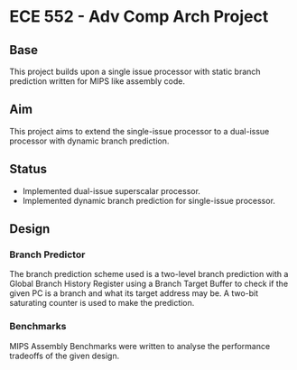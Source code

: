 # ECE 552 - Adv Comp Arch Project
## Base
This project builds upon a single issue processor with static branch prediction written for MIPS like assembly code.

## Aim
This project aims to extend the single-issue processor to a dual-issue processor with dynamic branch prediction.

## Status
- Implemented dual-issue superscalar processor.
- Implemented dynamic branch prediction for single-issue processor.

## Design
### Branch Predictor
The branch prediction scheme used is a two-level branch prediction with a Global Branch History Register using a Branch Target Buffer to check if the given PC is a branch and what its target address may be. A two-bit saturating counter is used to make the prediction.

### Benchmarks
MIPS Assembly Benchmarks were written to analyse the performance tradeoffs of the given design.
